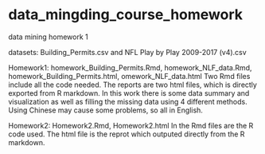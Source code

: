 # data_mingding_course_homework
data mining homework 1

datasets: Building_Permits.csv and NFL Play by Play 2009-2017 (v4).csv

Homework1: homework_Building_Permits.Rmd, homework_NLF_data.Rmd, homework_Building_Permits.html, omework_NLF_data.html
  Two Rmd files include all the code needed. The reports are two html files, which is directly exported from R markdown. In this work there is some data summary and visualization as well as filling the missing data using 4 different methods.
  Using Chinese may cause some problems, so all in English.

Homework2: Homework2.Rmd, Homework2.html
  In the Rmd files are the R code used. The html file is the reprot which outputed directly from the R markdown.
